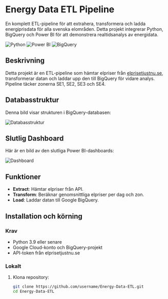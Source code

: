 # Energy Data ETL Pipeline

En komplett ETL-pipeline för att extrahera, transformera och ladda energiprisdata för alla svenska elområden. Detta projekt integrerar Python, BigQuery och Power BI för att demonstrera realtidsanalys av energidata.

![Python](https://img.shields.io/badge/-Python-blue)
![Power BI](https://img.shields.io/badge/-Power%20BI-yellow)
![BigQuery](https://img.shields.io/badge/-BigQuery-green)


## Beskrivning
Detta projekt är en ETL-pipeline som hämtar elpriser från [elprisetjustnu.se](https://www.elprisetjustnu.se/), transformerar datan och laddar upp den till BigQuery för vidare analys. Pipeline täcker zonerna SE1, SE2, SE3 och SE4. 

## Databasstruktur
Denna bild visar strukturen i BigQuery-databasen:

![Databasstruktur](images/databasstruktur.png)

## Slutlig Dashboard
Här är en bild av den slutliga Power BI-dashboards:

![Dashboard](images/dashboard.png)


## Funktioner
- **Extract**: Hämtar elpriser från API.
- **Transform**: Beräknar genomsnittliga elpriser per dag och zon.
- **Load**: Laddar datan till Google BigQuery.


## Installation och körning
### Krav
- Python 3.9 eller senare
- Google Cloud-konto och BigQuery-projekt
- API-token från elprisetjustnu.se

### Lokalt
1. Klona repository:
   ```bash
   git clone https://github.com/username/Energy-Data-ETL.git
   cd Energy-Data-ETL
